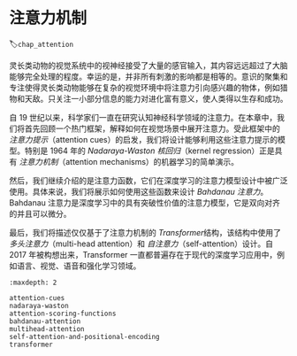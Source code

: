 # 注意力机制
:label:`chap_attention`

灵长类动物的视觉系统中的视神经接受了大量的感官输入，其内容远远超过了大脑能够完全处理的程度。幸运的是，并非所有刺激的影响都是相等的。意识的聚集和专注使得灵长类动物能够在复杂的视觉环境中将注意力引向感兴趣的物体，例如猎物和天敌。只关注一小部分信息的能力对进化富有意义，使人类得以生存和成功。

自 19 世纪以来，科学家们一直在研究认知神经科学领域的注意力。在本章中，我们将首先回顾一个热门框架，解释如何在视觉场景中展开注意力。受此框架中的 *注意力提示*（attention cues）的启发，我们将设计能够利用这些注意力提示的模型。特别是 1964 年的 *Nadaraya-Waston 核回归*（kernel regression）正是具有 *注意力机制*（attention mechanisms）的机器学习的简单演示。

然后，我们继续介绍的是注意力函数，它们在深度学习的注意力模型设计中被广泛使用。具体来说，我们将展示如何使用这些函数来设计 *Bahdanau 注意力*。Bahdanau 注意力是深度学习中的具有突破性价值的注意力模型，它是双向对齐的并且可以微分。

最后，我们将描述仅仅基于了注意力机制的 *Transformer*结构，该结构中使用了 *多头注意力*（multi-head attention）和 *自注意力*（self-attention）设计。自 2017 年被构想出来，Transformer 一直都普遍存在于现代的深度学习应用中，例如语言、视觉、语音和强化学习领域。

```toc
:maxdepth: 2

attention-cues
nadaraya-waston
attention-scoring-functions
bahdanau-attention
multihead-attention
self-attention-and-positional-encoding
transformer
```